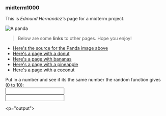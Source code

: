### midterm1000

This is _Edmund Hernandez's_ page for a midterm project.

![A panda](https://cdn.britannica.com/80/150980-050-84B9202C/Giant-panda-cub-branch.jpg)

> Below are some **links** to other pages.
> Hope you enjoy!
- [Here's the source for the Panda image above](https://www.britannica.com/animal/giant-panda)
- [Here's a page with a donut](secondPage.md)
- [Here's a page with bananas](thirdPage.md)
- [Here's a page with a pineapple](fourthPage.md)
- [Here's a page with a coconut](fifthPage.md)

<!DOCTYPE html>
<html>

<head>
</head>
  
<body>

<form action="randomNumCompare()">
  <label for= "textBox">Put in a number and see if its the same number the random function gives (0 to 10):</label></br>
  <input type="text" id="textBox" name="textBox" value=""></input></br>
  <input type="submit value="Submit">
</form>

<p="output"></p>
  
 <script>
function randomNumCompare() {
  var machineNum = Math.floor(Math.random() * 11)
  var textBoxSum= getElementById("textBox")
  
if (textBoxSum == machineNum) {
  document.getElementById("output").innerHTML = "The numbers match!"
  } else if {
  document.getElementById("output").innerHTML = "The numbers did not match!"
  }
}
</script>
</body>

</html>
